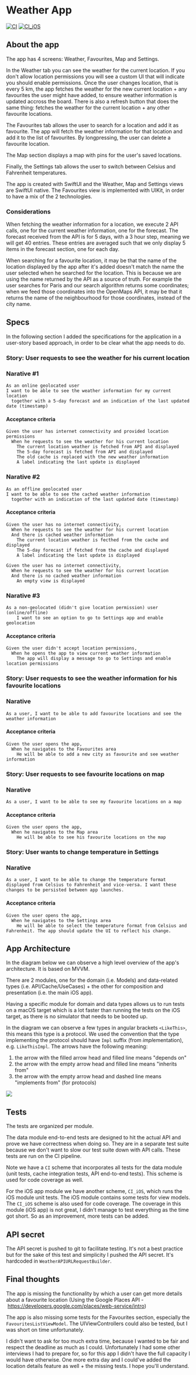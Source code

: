 # Weather App

[![CI](https://github.com/alexdmotoc/dvt-weather-app/actions/workflows/CI.yml/badge.svg)](https://github.com/alexdmotoc/dvt-weather-app/actions/workflows/CI.yml) [![CI_iOS](https://github.com/alexdmotoc/dvt-weather-app/actions/workflows/CI_iOS.yml/badge.svg)](https://github.com/alexdmotoc/dvt-weather-app/actions/workflows/CI_iOS.yml)

## About the app

The app has 4 screens: Weather, Favourites, Map and Settings.

In the Weather tab you can see the weather for the current location. If you don't allow location permissions you will see a custom UI that will indicate you should enable permissions. Once the user changes location, that is every 5 km, the app fetches the weather for the new current location + any favourites the user might have added, to ensure weather information is updated accross the board. There is also a refresh button that does the same thing: fetches the weather for the current location + any other favourite locations.

The Favourites tab allows the user to search for a location and add it as favourite. The app will fetch the weather information for that location and add it to the list of favourites. By longpressing, the user can delete a favourite location.

The Map section displays a map with pins for the user's saved locations.

Finally, the Settings tab allows the user to switch between Celsius and Fahrenheit temperatures.

The app is created with SwiftUI and the Weather, Map and Settings views are SwiftUI native. The Favourites view is implemented with UIKit, in order to have a mix of the 2 technologies.

### Considerations

When fetching the weather information for a location, we execute 2 API calls, one for the current weather information, one for the forecast. The forecast received from the API is for 5 days, with a 3 hour step, meaning we will get 40 entries. These entries are averaged such that we only display 5 items in the forecast section, one for each day.

When searching for a favourite location, it may be that the name of the location displayed by the app after it's added doesn't match the name the user selected when he searched for the location. This is because we are using the name returned by the API as a source of truth. For example the user searches for Paris and our search algorithm returns some coordinates; when we feed those coordinates into the OpenMaps API, it may be that it returns the name of the neighbourhood for those coordinates, instead of the city name.


## Specs

In the following section I added the specifications for the application in a user-story based approach, in order to be clear what the app needs to do.

### Story: User requests to see the weather for his current location

### Narative #1

```
As an online geolocated user
I want to be able to see the weather information for my current location
  together with a 5-day forecast and an indication of the last updated date (timestamp)
```

#### Acceptance criteria

```
Given the user has internet connectivity and provided location permissions
  When he requests to see the weather for his current location
    The current location weather is fetched from API and displayed
    The 5-day forecast is fetched from API and displayed
    The old cache is replaced with the new weather information
    A label indicating the last update is displayed
``` 

### Narative #2

```
As an offline geolocated user
I want to be able to see the cached weather information
  together with an indication of the last updated date (timestamp)
```

#### Acceptance criteria

```
Given the user has no internet connectivity,
  When he requests to see the weather for his current location
  And there is cached weather information
    The current location weather is fecthed from the cache and displayed
    The 5-day forecast if fetched from the cache and displayed
    A label indicating the last update is displayed
    
Given the user has no internet connectivity,
  When he requests to see the weather for his current location
  And there is no cached weather information
    An empty view is displayed
```

### Narative #3

```
As a non-geolocated (didn't give location permission) user (online/offline)
    I want to see an option to go to Settings app and enable geolocation
```

#### Acceptance criteria

```
Given the user didn't accept location permissions,
  When he opens the app to view current weather information
    The app will display a message to go to Settings and enable location permissions
```

### Story: User requests to see the weather information for his favourite locations

### Narative

```
As a user, I want to be able to add favourite locations and see the weather information
```

#### Acceptance criteria

```
Given the user opens the app,
  When he navigates to the Favourites area
    He will be able to add a new city as favourite and see weather information
```

### Story: User requests to see favourite locations on map

### Narative

```
As a user, I want to be able to see my favourite locations on a map
```

#### Acceptance criteria

```
Given the user opens the app,
  When he navigates to the Map area
    He will be able to see his favourite locations on the map
```

### Story: User wants to change temperature in Settings

### Narative

```
As a user, I want to be able to change the temperature format displayed from Celsius to Fahrenheit and vice-versa. I want these changes to be persisted between app launches.
```

#### Acceptance criteria

```
Given the user opens the app,
  When he navigates to the Settings area
    He will be able to select the temperature format from Celsius and Fahrenheit. The app should update the UI to reflect his change. 
```

## App Architecture

In the diagram below we can observe a high level overview of the app's architecture. It is based on MVVM. 

There are 2 modules, one for the domain (i.e. Models) and data-related types (i.e. API/Cache/UseCases) + the other for composition and presentation (i.e. the main iOS app).

Having a specific module for domain and data types allows us to run tests on a macOS target which is a lot faster than running the tests on the iOS target, as there is no simulator that needs to be booted up.

In the diagram we can observe a few types in angular brackets `<LikeThis>`, this means this type is a protocol. We used the convention that the type implementing the protocol should have `Impl` suffix (from *impl*ementation), e.g. `LikeThisImpl`. 
The arrows have the following meaning:
1. the arrow with the filled arrow head and filled line means "depends on"
2. the arrow with the empty arrow head and filled line means "inherits from" 
3. the arrow with the empty arrow head and dashed line means "implements from" (for protocols)

![](architecture.png)

## Tests

The tests are organized per module.

The data module end-to-end tests are designed to hit the actual API and prove we have correctness when doing so. They are in a separate test suite because we don't want to slow our test suite down with API calls. These tests are run on the CI pipeline.

Note we have a `CI` scheme that incorporates all tests for the data module (unit tests, cache integration tests, API end-to-end tests). This scheme is used for code coverage as well.

For the iOS app module we have another scheme, `CI_iOS`, which runs the iOS module unit tests. The iOS module contains some tests for view models. The `CI_iOS` scheme is also used for code coverage. The coverage in this module (iOS app) is not great, I didn't manage to test everything as the time got short. So as an improvement, more tests can be added.

## API secret

The API secret is pushed to git to facilitate testing. It's not a best practice but for the sake of this test and simplicity I pushed the API secret. It's hardcoded in `WeatherAPIURLRequestBuilder`.

## Final thoughts

The app is missing the functionality by which a user can get more details about a favourite location (Using the Google Places API - https://developers.google.com/places/web-service/intro)

The app is also missing some tests for the Favourites section, especially the `FavouritesListViewModel`. The UIViewControllers could also be tested, but I was short on time unfortunately.

I didn't want to ask for too much extra time, because I wanted to be fair and respect the deadline as much as I could. Unfortunately I had some other interviews I had to prepare for, so for this app I didn't have the full capacity I would have otherwise. One more extra day and I could've added the location details feature as well + the missing tests. I hope you'll understand.
